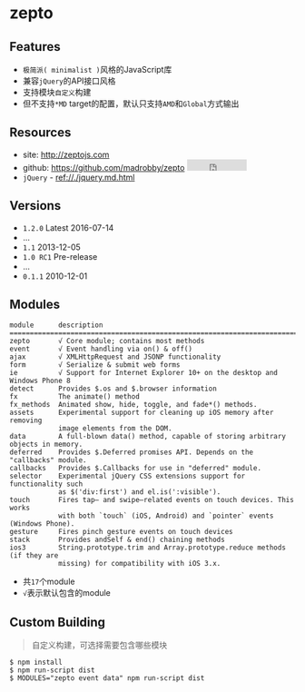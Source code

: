 # zepto

## Features

* `极简派( minimalist )`风格的JavaScript库
* 兼容`jQuery`的API接口风格
* 支持模块`自定义`构建
* 但不支持`*MD` target的配置，默认只支持`AMD`和`Global`方式输出

## Resources

* site: <http://zeptojs.com>
* github: <https://github.com/madrobby/zepto> <iframe src="http://258i.com/gbtn.html?user=madrobby&repo=zepto&type=star&count=true" frameborder="0" scrolling="0" width="105px" height="20px"></iframe>
* `jQuery` - <ref://./jquery.md.html>

## Versions

* `1.2.0` Latest 2016-07-14
* ...
* `1.1` 2013-12-05
* `1.0 RC1` Pre-release
* ...
* `0.1.1` 2010-12-01


## Modules

    module	    description
    ================================================================================
    zepto	    √ Core module; contains most methods
    event	    √ Event handling via on() & off()
    ajax	    √ XMLHttpRequest and JSONP functionality
    form	    √ Serialize & submit web forms
    ie	        √ Support for Internet Explorer 10+ on the desktop and Windows Phone 8
    detect		Provides $.os and $.browser information
    fx		    The animate() method
    fx_methods	Animated show, hide, toggle, and fade*() methods.
    assets		Experimental support for cleaning up iOS memory after removing 
                image elements from the DOM.
    data		A full-blown data() method, capable of storing arbitrary objects in memory.
    deferred	Provides $.Deferred promises API. Depends on the "callbacks" module.
    callbacks	Provides $.Callbacks for use in "deferred" module.
    selector	Experimental jQuery CSS extensions support for functionality such 
                as $('div:first') and el.is(':visible').
    touch		Fires tap– and swipe–related events on touch devices. This works 
                with both `touch` (iOS, Android) and `pointer` events (Windows Phone).
    gesture		Fires pinch gesture events on touch devices
    stack		Provides andSelf & end() chaining methods
    ios3		String.prototype.trim and Array.prototype.reduce methods (if they are 
                missing) for compatibility with iOS 3.x.

* 共`17`个module
* `√`表示默认包含的module


## Custom Building

> 自定义构建，可选择需要包含哪些模块

    $ npm install
    $ npm run-script dist
    $ MODULES="zepto event data" npm run-script dist



